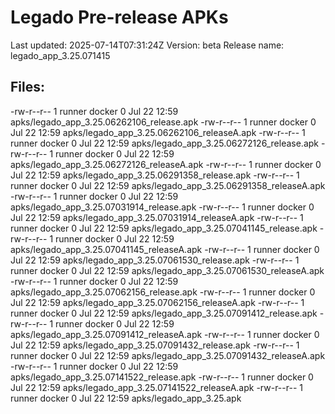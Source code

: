 # Legado Pre-release APKs
Last updated: 2025-07-14T07:31:24Z
Version: beta
Release name: legado_app_3.25.071415
## Files:
-rw-r--r-- 1 runner docker 0 Jul 22 12:59 apks/legado_app_3.25.06262106_release.apk
-rw-r--r-- 1 runner docker 0 Jul 22 12:59 apks/legado_app_3.25.06262106_releaseA.apk
-rw-r--r-- 1 runner docker 0 Jul 22 12:59 apks/legado_app_3.25.06272126_release.apk
-rw-r--r-- 1 runner docker 0 Jul 22 12:59 apks/legado_app_3.25.06272126_releaseA.apk
-rw-r--r-- 1 runner docker 0 Jul 22 12:59 apks/legado_app_3.25.06291358_release.apk
-rw-r--r-- 1 runner docker 0 Jul 22 12:59 apks/legado_app_3.25.06291358_releaseA.apk
-rw-r--r-- 1 runner docker 0 Jul 22 12:59 apks/legado_app_3.25.07031914_release.apk
-rw-r--r-- 1 runner docker 0 Jul 22 12:59 apks/legado_app_3.25.07031914_releaseA.apk
-rw-r--r-- 1 runner docker 0 Jul 22 12:59 apks/legado_app_3.25.07041145_release.apk
-rw-r--r-- 1 runner docker 0 Jul 22 12:59 apks/legado_app_3.25.07041145_releaseA.apk
-rw-r--r-- 1 runner docker 0 Jul 22 12:59 apks/legado_app_3.25.07061530_release.apk
-rw-r--r-- 1 runner docker 0 Jul 22 12:59 apks/legado_app_3.25.07061530_releaseA.apk
-rw-r--r-- 1 runner docker 0 Jul 22 12:59 apks/legado_app_3.25.07062156_release.apk
-rw-r--r-- 1 runner docker 0 Jul 22 12:59 apks/legado_app_3.25.07062156_releaseA.apk
-rw-r--r-- 1 runner docker 0 Jul 22 12:59 apks/legado_app_3.25.07091412_release.apk
-rw-r--r-- 1 runner docker 0 Jul 22 12:59 apks/legado_app_3.25.07091412_releaseA.apk
-rw-r--r-- 1 runner docker 0 Jul 22 12:59 apks/legado_app_3.25.07091432_release.apk
-rw-r--r-- 1 runner docker 0 Jul 22 12:59 apks/legado_app_3.25.07091432_releaseA.apk
-rw-r--r-- 1 runner docker 0 Jul 22 12:59 apks/legado_app_3.25.07141522_release.apk
-rw-r--r-- 1 runner docker 0 Jul 22 12:59 apks/legado_app_3.25.07141522_releaseA.apk
-rw-r--r-- 1 runner docker 0 Jul 22 12:59 apks/legado_app_3.25.apk
